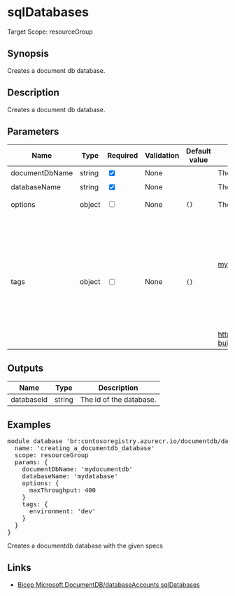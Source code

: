 ﻿# sqlDatabases

Target Scope: resourceGroup

## Synopsis
Creates a document db database.

## Description
Creates a document db database.

## Parameters
| Name | Type | Required | Validation | Default value | Description |
| -- |  -- | -- | -- | -- | -- |
| documentDbName | string | <input type="checkbox" checked> | None | <pre></pre> | The name of the Document DB account. |
| databaseName | string | <input type="checkbox" checked> | None | <pre></pre> | The name of the database to upsert. |
| options | object | <input type="checkbox"> | None | <pre>{}</pre> | The options for the database. |
| tags | object | <input type="checkbox"> | None | <pre>{}</pre> | &nbsp;&nbsp;&nbsp;&nbsp;&nbsp;The tag object.<br>&nbsp;&nbsp;&nbsp;&nbsp;&nbsp;For example (in YAML):<br>&nbsp;&nbsp;&nbsp;&nbsp;&nbsp;&nbsp;&nbsp;ApplicationID: 1234<br>&nbsp;&nbsp;&nbsp;&nbsp;&nbsp;&nbsp;&nbsp;ApplicationName: MyCmdbAppName<br>&nbsp;&nbsp;&nbsp;&nbsp;&nbsp;&nbsp;&nbsp;ApplicationOwner: myproductowner@company.com<br>&nbsp;&nbsp;&nbsp;&nbsp;&nbsp;&nbsp;&nbsp;AppTechOwner: myteam@company.com<br>&nbsp;&nbsp;&nbsp;&nbsp;&nbsp;&nbsp;&nbsp;BillingIdentifier: 123456<br>&nbsp;&nbsp;&nbsp;&nbsp;&nbsp;&nbsp;&nbsp;BusinessUnit: MyBusinessUnit<br>&nbsp;&nbsp;&nbsp;&nbsp;&nbsp;&nbsp;&nbsp;CostType: Application<br>&nbsp;&nbsp;&nbsp;&nbsp;&nbsp;&nbsp;&nbsp;EnvironmentType: dev<br>&nbsp;&nbsp;&nbsp;&nbsp;&nbsp;&nbsp;&nbsp;PipelineBuildNumber: 2022.08.02-main<br>&nbsp;&nbsp;&nbsp;&nbsp;&nbsp;&nbsp;&nbsp;PipelineRunUrl: https://dev.azure.com/org/TeamProject/_build/results?buildId=1234&view=results |

## Outputs
| Name | Type | Description |
| -- |  -- | -- |
| databaseId | string | The id of the database. |

## Examples
<pre>
module database 'br:contosoregistry.azurecr.io/documentdb/databaseaccounts/sqldatabases:latest' = {
  name: 'creating_a_documentdb_database'
  scope: resourceGroup
  params: {
    documentDbName: 'mydocumentdb'
    databaseName: 'mydatabase'
    options: {
      maxThroughput: 400
    }
    tags: {
      environment: 'dev'
    }
  }
}
</pre>
<p>Creates a documentdb database with the given specs</p>

## Links
- [Bicep Microsoft.DocumentDB/databaseAccounts sqlDatabases](https://learn.microsoft.com/en-us/azure/templates/microsoft.documentdb/databaseaccounts/sqldatabases?pivots=deployment-language-bicep)
